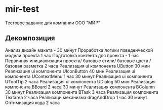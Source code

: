 # mir-test

Тестовое задание для компании ООО "МИР"

## Декомпозиция

Анализ дизайн макета - 30 минут
Проработка логики поведенческой модели проекта 1 час
Подготовка контента для проекта - 1 час
Первичная инициализация проекта/ базовые стили/ базовые цвета / базовая разметка 2 часа
Реализация ui компонента UButton 30 мин
Реализация ui компонента UIconButton 40 мин
Реализация ui компонента UContextMenu 1 час 30 минут
Реализация ui компонента UToolTip 2 часа
Реализация ui компонента UDialog 50 мин
Реализация компонента BBoard 2 часа 30 минут
Реализация компонента BColumn 30 минут
Реализация компонента BTask 3 часа
Реализация компонента Textarea 2 часа
Реализаци механизма dragAndDrop 1 час 30 минут
Оптимизация кода 2 часа
